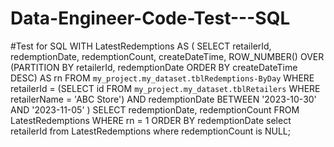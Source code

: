 # Data-Engineer-Code-Test---SQL
#Test for SQL
WITH LatestRedemptions AS (
    SELECT 
        retailerId, 
        redemptionDate, 
        redemptionCount, 
        createDateTime,
        ROW_NUMBER() OVER (PARTITION BY retailerId, redemptionDate ORDER BY createDateTime DESC) AS rn
    FROM 
        `my_project.my_dataset.tblRedemptions-ByDay`
    WHERE
        retailerId = (SELECT id FROM `my_project.my_dataset.tblRetailers` WHERE retailerName = 'ABC Store')
        AND redemptionDate BETWEEN '2023-10-30' AND '2023-11-05'
)
SELECT 
    redemptionDate, 
    redemptionCount 
FROM 
    LatestRedemptions
WHERE 
    rn = 1
ORDER BY 
    redemptionDate
select retailerId from LatestRedemptions where redemptionCount is NULL;
